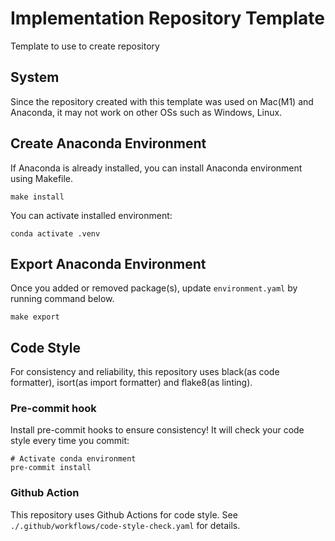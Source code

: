 # Implementation Repository Template

Template to use to create repository

## System

Since the repository created with this template was used on Mac(M1) and Anaconda, it may not work on other OSs such as Windows, Linux.

## Create Anaconda Environment

If Anaconda is already installed, you can install Anaconda environment using Makefile.
```
make install
```

You can activate installed environment:
```
conda activate .venv
```

## Export Anaconda Environment

Once you added or removed package(s), update `environment.yaml` by running command below.
```
make export
```

## Code Style

For consistency and reliability, this repository uses black(as code formatter), isort(as import formatter) and flake8(as linting).

### Pre-commit hook

Install pre-commit hooks to ensure consistency! It will check your code style every time you commit:

```
# Activate conda environment
pre-commit install
```

### Github Action

This repository uses Github Actions for code style. See `./.github/workflows/code-style-check.yaml` for details.
